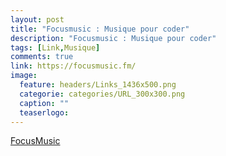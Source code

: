 ```yaml
---
layout: post
title: "Focusmusic : Musique pour coder"
description: "Focusmusic : Musique pour coder"
tags: [Link,Musique]
comments: true
link: https://focusmusic.fm/
image:
  feature: headers/Links_1436x500.png
  categorie: categories/URL_300x300.png
  caption: ""
  teaserlogo: 
---
```

<table>
<p>
<a href="https://focusmusic.fm/">FocusMusic</a>
</p>
</table>